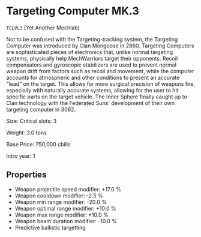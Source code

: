 # Targeting Computer MK.3

`TCLVL3` (Yet Another Mechlab)

Not to be confused with the Targeting-tracking system, the Targeting Computer was introduced by Clan Mongoose in 2860. Targeting Computers are sophisticated pieces of electronics that, unlike normal targeting systems, physically help MechWarriors target their opponents. Recoil compensators and gyroscopic stabilizers are used to prevent normal weapon drift from factors such as recoil and movement, while the computer accounts for atmospheric and other conditions to present an accurate "lead" on the target. This allows for more surgical precision of weapons fire, especially with naturally accurate systems, allowing for the user to hit specific parts on the target vehicle. The Inner Sphere finally caught up to Clan technology with the Federated Suns' development of their own targeting computer in 3062.

Size: Critical slots: 3

Weight: 3.0 tons

Base Price: 750,000 cbills

Intro year: 1

## Properties
* Weapon projectile speed modifier: +17.0 %
* Weapon cooldown modifier: -2.5 %
* Weapon min range modifier: -20.0 %
* Weapon optimal range modifier: +10.0 %
* Weapon max range modifier: +10.0 %
* Weapon beam duration modifier: -10.0 %
* Predictive ballistic targetting
